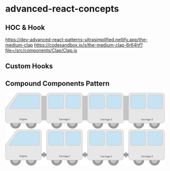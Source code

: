# advanced-react-concepts

## HOC & Hook
https://dev-advanced-react-patterns-ultrasimplified.netlify.app/the-medium-clap
https://codesandbox.io/s/the-medium-clap-6r64hf?file=/src/components/Clap/Clap.js

## Custom Hooks

## Compound Components Pattern
<img src="./style2.svg" />
<img src="./style1.svg" />
